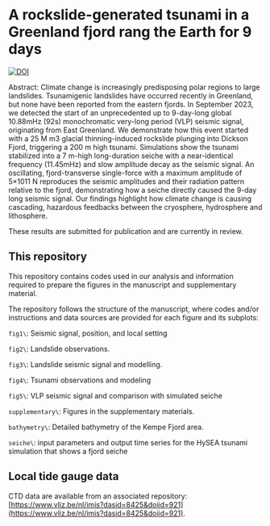 # A rockslide-generated tsunami in a Greenland fjord rang the Earth for 9 days

[![DOI](https://zenodo.org/badge/724008094.svg)](https://zenodo.org/doi/10.5281/zenodo.10449632)

Abstract: Climate change is increasingly predisposing polar regions to large landslides. Tsunamigenic landslides have occurred recently in Greenland, but none have been reported from the eastern fjords. In  September 2023, we detected the start of an unprecedented up to 9-day-long global 10.88mHz (92s) monochromatic very-long period (VLP) seismic signal, originating from East Greenland. We demonstrate how this event started with a 25 M m3 glacial thinning-induced rockslide plunging into Dickson Fjord, triggering a 200 m high tsunami. Simulations show the tsunami stabilized into a 7 m-high long-duration seiche with a near-identical frequency (11.45mHz) and slow amplitude decay as the seismic signal. An oscillating, fjord-transverse single-force with a maximum amplitude of 5×1011 N reproduces the seismic amplitudes and their radiation pattern relative to the fjord, demonstrating how a seiche directly caused the 9-day long seismic signal. Our findings highlight how climate change is causing cascading, hazardous feedbacks between the cryosphere, hydrosphere and lithosphere.

These results are submitted for publication and are currently in review.

## This repository

This repository contains codes used in our analysis and information required to prepare the figures in the manuscript and supplementary material.

The repository follows the structure of the manuscript, where codes and/or instructions and data sources are provided for each figure and its subplots:

`fig1\`: Seismic signal, position, and local setting

`fig2\`: Landslide observations.

`fig3\`: Landslide seismic signal and modelling.

`fig4\`: Tsunami observations and modeling

`fig5\`: VLP seismic signal and comparison with simulated seiche

`supplementary\`: Figures in the supplementary materials.

`bathymetry\`: Detailed bathymetry of the Kempe Fjord area.

`seiche\`: input parameters and output time series for the HySEA tsunami simulation that shows a fjord seiche

## Local tide gauge data

CTD data are available from an associated repository: [https://www.vliz.be/nl/imis?dasid=8425&doiid=921](https://www.vliz.be/nl/imis?dasid=8425&doiid=921).
